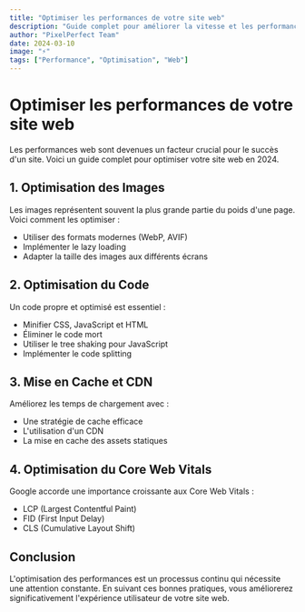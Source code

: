 ```yaml
---
title: "Optimiser les performances de votre site web"
description: "Guide complet pour améliorer la vitesse et les performances de votre site web en 2024."
author: "PixelPerfect Team"
date: 2024-03-10
image: "⚡"
tags: ["Performance", "Optimisation", "Web"]
---
```


# Optimiser les performances de votre site web

Les performances web sont devenues un facteur crucial pour le succès d'un site. Voici un guide complet pour optimiser votre site web en 2024.

## 1. Optimisation des Images

Les images représentent souvent la plus grande partie du poids d'une page. Voici comment les optimiser :
- Utiliser des formats modernes (WebP, AVIF)
- Implémenter le lazy loading
- Adapter la taille des images aux différents écrans

## 2. Optimisation du Code

Un code propre et optimisé est essentiel :
- Minifier CSS, JavaScript et HTML
- Éliminer le code mort
- Utiliser le tree shaking pour JavaScript
- Implémenter le code splitting

## 3. Mise en Cache et CDN

Améliorez les temps de chargement avec :
- Une stratégie de cache efficace
- L'utilisation d'un CDN
- La mise en cache des assets statiques

## 4. Optimisation du Core Web Vitals

Google accorde une importance croissante aux Core Web Vitals :
- LCP (Largest Contentful Paint)
- FID (First Input Delay)
- CLS (Cumulative Layout Shift)

## Conclusion

L'optimisation des performances est un processus continu qui nécessite une attention constante. En suivant ces bonnes pratiques, vous améliorerez significativement l'expérience utilisateur de votre site web. 